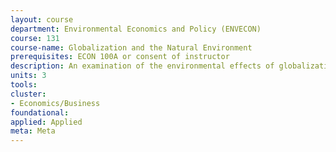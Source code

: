 ```yaml
---
layout: course 
department: Environmental Economics and Policy (ENVECON)
course: 131
course-name: Globalization and the Natural Environment
prerequisites: ECON 100A or consent of instructor
description: An examination of the environmental effects of globalization. How has increased international trade, the integration of factor markets, and the adoption of international agreements affected the environment? Case studies include the environmental impact of GATT/WTO and NAFTA. Multi-disciplinary approach examines the actual laws and institutions and the economic theories of globalization, in addition to the empirical evidence of globalization's environmental effects.
units: 3
tools: 
cluster:
- Economics/Business
foundational: 
applied: Applied
meta: Meta
---
```

